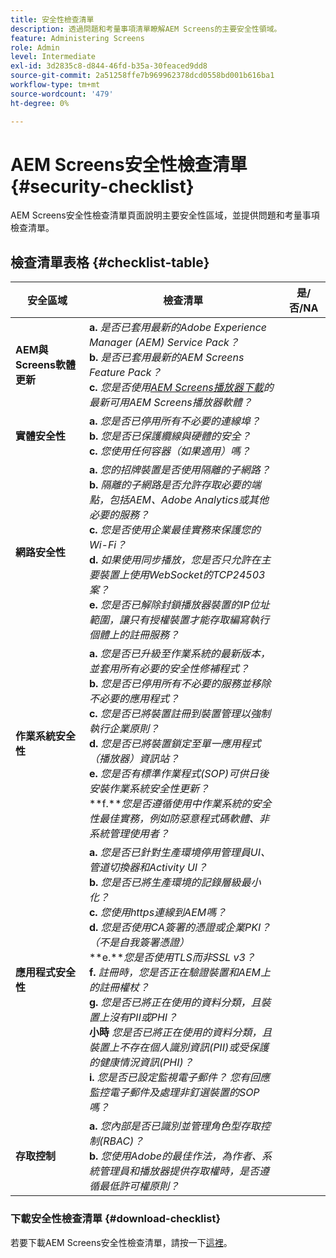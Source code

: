 ```yaml
---
title: 安全性檢查清單
description: 透過問題和考量事項清單瞭解AEM Screens的主要安全性領域。
feature: Administering Screens
role: Admin
level: Intermediate
exl-id: 3d2835c8-d844-46fd-b35a-30feaced9dd8
source-git-commit: 2a51258ffe7b969962378dcd0558bd001b616ba1
workflow-type: tm+mt
source-wordcount: '479'
ht-degree: 0%

---
```


# AEM Screens安全性檢查清單 {#security-checklist}

AEM Screens安全性檢查清單頁面說明主要安全性區域，並提供問題和考量事項檢查清單。

## 檢查清單表格 {#checklist-table}

| **安全區域** | **檢查清單** | **是/否/NA** |
|---|---|---|
| **AEM與Screens軟體更新** | **a.** *是否已套用最新的Adobe Experience Manager (AEM) Service Pack？* <br>**b.** *是否已套用最新的AEM Screens Feature Pack？* <br>**c.** *您是否使用[AEM Screens播放器下載](https://download.macromedia.com/screens/)的最新可用AEM Screens播放器軟體？* |
| **實體安全性** | **a.** *您是否已停用所有不必要的連線埠？* <br>**b.** *您是否已保護纜線與硬體的安全？* <br>**c.** *您使用任何容器（如果適用）嗎？* |
| **網路安全性** | **a.** *您的招牌裝置是否使用隔離的子網路？* <br>**b.** *隔離的子網路是否允許存取必要的端點，包括AEM、Adobe Analytics或其他必要的服務？* <br>**c.** *您是否使用企業最佳實務來保護您的Wi-Fi？* <br>**d.** *如果使用同步播放，您是否只允許在主要裝置上使用WebSocket的TCP24503案？* <br>**e.** *您是否已解除封鎖播放器裝置的IP位址範圍，讓只有授權裝置才能存取編寫執行個體上的註冊服務？* |
| **作業系統安全性** | **a.** *您是否已升級至作業系統的最新版本，並套用所有必要的安全性修補程式？* <br>**b.** *您是否已停用所有不必要的服務並移除不必要的應用程式？* <br>**c.** *您是否已將裝置註冊到裝置管理以強制執行企業原則？* <br>**d.** *您是否已將裝置鎖定至單一應用程式（播放器）資訊站？* <br>**e.** *您是否有標準作業程式(SOP)可供日後安裝作業系統安全性更新？*<br>**f.***您是否遵循使用中作業系統的安全性最佳實務，例如防惡意程式碼軟體、非系統管理使用者？* |
| **應用程式安全性** | **a.** *您是否已針對生產環境停用管理員UI、管道切換器和Activity UI？* <br>**b.** *您是否已將生產環境的記錄層級最小化？* <br>**c.** *您使用https連線到AEM嗎？* <br>**d.** *您是否使用CA簽署的憑證或企業PKI？ （不是自我簽署憑證）*<br>**e.***您是否使用TLS而非SSL v3？*<br>**f.** *註冊時，您是否正在驗證裝置和AEM上的註冊權杖？*<br> **g.** *您是否已將正在使用的資料分類，且裝置上沒有PII或PHI？*<br> **小時** *您是否已將正在使用的資料分類，且裝置上不存在個人識別資訊(PII)或受保護的健康情況資訊(PHI)？*<br> **i.** *您是否已設定監視電子郵件？ 您有回應監控電子郵件及處理非釘選裝置的SOP嗎？* |
| **存取控制** | **a.** *您內部是否已識別並管理角色型存取控制(RBAC)？* <br>**b.** *您使用Adobe的最佳作法，為作者、系統管理員和播放器提供存取權時，是否遵循最低許可權原則？* |

### 下載安全性檢查清單 {#download-checklist}

若要下載AEM Screens安全性檢查清單，請按一下[這裡](/help/user-guide/assets/AEMScreens-SecurityChecklist.pdf)。
